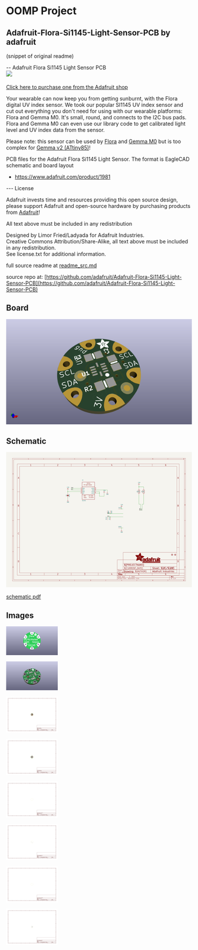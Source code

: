 # OOMP Project  
## Adafruit-Flora-Si1145-Light-Sensor-PCB  by adafruit  
  
(snippet of original readme)  
  
-- Adafruit Flora Si1145 Light Sensor PCB  
<a href="http://www.adafruit.com/products/1981"><img src="assets/image.jpg?raw=true" width="500px"><br/>  
Click here to purchase one from the Adafruit shop</a>  
  
Your wearable can now keep you from getting sunburnt, with the Flora digital UV index sensor. We took our popular SI1145 UV index sensor and cut out everything you don't need for using with our wearable platforms: Flora and Gemma M0. It's small, round, and connects to the I2C bus pads. Flora and Gemma M0 can even use our library code to get calibrated light level and UV index data from the sensor.  
  
Please note: this sensor can be used by <a href="https://www.adafruit.com/product/659">Flora</a> and <a href="https://www.adafruit.com/product/3501">Gemma M0</a> but is too complex for <a href="https://www.adafruit.com/product/1222">Gemma v2 (ATtiny85)</a>!  
  
PCB files for the Adafruit Flora Si1145 Light Sensor. The format is EagleCAD schematic and board layout  
- https://www.adafruit.com/product/1981  
  
--- License  
  
Adafruit invests time and resources providing this open source design, please support Adafruit and open-source hardware by purchasing products from [Adafruit](https://www.adafruit.com)!  
  
All text above must be included in any redistribution  
  
Designed by Limor Fried/Ladyada for Adafruit Industries.  
Creative Commons Attribution/Share-Alike, all text above must be included in any redistribution.   
See license.txt for additional information.  
  
  full source readme at [readme_src.md](readme_src.md)  
  
source repo at: [https://github.com/adafruit/Adafruit-Flora-Si1145-Light-Sensor-PCB](https://github.com/adafruit/Adafruit-Flora-Si1145-Light-Sensor-PCB)  
## Board  
  
[![working_3d.png](working_3d_600.png)](working_3d.png)  
## Schematic  
  
[![working_schematic.png](working_schematic_600.png)](working_schematic.png)  
  
[schematic pdf](working_schematic.pdf)  
## Images  
  
[![working_3D_bottom.png](working_3D_bottom_140.png)](working_3D_bottom.png)  
  
[![working_3D_top.png](working_3D_top_140.png)](working_3D_top.png)  
  
[![working_assembly_page_01.png](working_assembly_page_01_140.png)](working_assembly_page_01.png)  
  
[![working_assembly_page_02.png](working_assembly_page_02_140.png)](working_assembly_page_02.png)  
  
[![working_assembly_page_03.png](working_assembly_page_03_140.png)](working_assembly_page_03.png)  
  
[![working_assembly_page_04.png](working_assembly_page_04_140.png)](working_assembly_page_04.png)  
  
[![working_assembly_page_05.png](working_assembly_page_05_140.png)](working_assembly_page_05.png)  
  
[![working_assembly_page_06.png](working_assembly_page_06_140.png)](working_assembly_page_06.png)  
